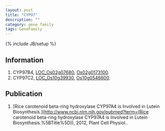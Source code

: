 ```yaml
---
layout: post
title: "CYP97"
description: ""
category: gene family
tags: GeneFamily
---
```

{% include JB/setup %}

## Information
1. CYP97B4, [LOC_Os02g07680](http://rice.plantbiology.msu.edu/cgi-bin/ORF_infopage.cgi?orf=LOC_Os02g07680), [Os02g0173100](http://rapdb.dna.affrc.go.jp/viewer/gbrowse_details/irgsp1?name=Os02g0173100).
2. CYP97C2, [LOC_Os10g39930](http://rice.plantbiology.msu.edu/cgi-bin/ORF_infopage.cgi?orf=LOC_Os10g39930), [Os10g0546600](http://rapdb.dna.affrc.go.jp/viewer/gbrowse_details/irgsp1?name=Os10g0546600).

## Publication
1. [Rice carotenoid beta-ring hydroxylase CYP97A4 is Involved in Lutein Biosynthesis.](http://www.ncbi.nlm.nih.gov/pubmed?term=(Rice carotenoid beta-ring hydroxylase CYP97A4 is Involved in Lutein Biosynthesis.%5BTitle%5D)), 2012, Plant Cell Physiol..


